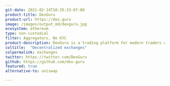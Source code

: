 ```yaml
---
git-date: 2021-02-14T10:35:33-07:00
product-title: DexGuru
product-url: https://dex.guru
image: /images/output_md/dexguru.jpg
ecosystem: ethereum
type: non-custodial
filter: Aggregators, No KYC
product-description: DexGuru is a trading platform for modern traders where on-chain analytics combined with trading capabilities.
coltitle:  "Decentralized exchanges"
colpermalink: exchanges
twitter: https://twitter.com/DexGuru
github: https://github.com/dex-guru
featured: true
alternative-to: uniswap

---
```

